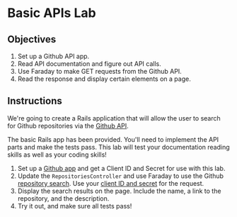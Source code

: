 # Basic APIs Lab

## Objectives

  1. Set up a Github API app.
  2. Read API documentation and figure out API calls.
  3. Use Faraday to make GET requests from the Github API.
  4. Read the response and display certain elements on a page.

## Instructions

We're going to create a Rails application that will allow the user to
search for Github repositories via the [Github API](https://developer.github.com/v3/).

The basic Rails app has been provided. You'll need to implement the API
parts and make the tests pass. This lab will test your documentation
reading skills as well as your coding skills!

1. Set up a [Github app](https://github.com/settings/developers) and get a Client ID and Secret for use with
   this lab.
2. Update the `RepositoriesController` and use Faraday to use the Github
   [repository search](https://developer.github.com/v3/search/#search-repositories). Use your [client ID and secret](https://developer.github.com/v3/#increasing-the-unauthenticated-rate-limit-for-oauth-applications) for the request.
3. Display the search results on the page. Include the name, a link to
   the repository, and the description.
4. Try it out, and make sure all tests pass!
